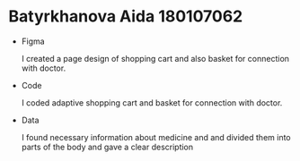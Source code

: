 # Batyrkhanova Aida 180107062

* Figma

  I created a page design of shopping cart and also basket for connection with doctor.

* Code

  I coded adaptive shopping cart and basket for connection with doctor.
  
  
* Data

  I found necessary information about medicine and and divided them into parts of the body and gave a clear description
  
  
